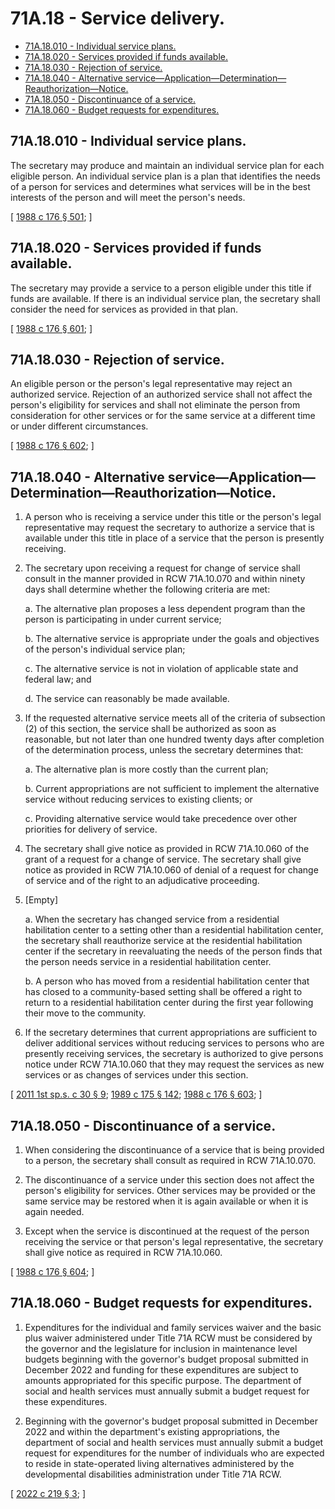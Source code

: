 # 71A.18 - Service delivery.
* [71A.18.010 - Individual service plans.](#71a18010---individual-service-plans)
* [71A.18.020 - Services provided if funds available.](#71a18020---services-provided-if-funds-available)
* [71A.18.030 - Rejection of service.](#71a18030---rejection-of-service)
* [71A.18.040 - Alternative service—Application—Determination—Reauthorization—Notice.](#71a18040---alternative-serviceapplicationdeterminationreauthorizationnotice)
* [71A.18.050 - Discontinuance of a service.](#71a18050---discontinuance-of-a-service)
* [71A.18.060 - Budget requests for expenditures.](#71a18060---budget-requests-for-expenditures)
## 71A.18.010 - Individual service plans.
The secretary may produce and maintain an individual service plan for each eligible person. An individual service plan is a plan that identifies the needs of a person for services and determines what services will be in the best interests of the person and will meet the person's needs.

\[ [1988 c 176 § 501](https://leg.wa.gov/CodeReviser/documents/sessionlaw/1988c176.pdf?cite=1988%20c%20176%20§%20501); \]

## 71A.18.020 - Services provided if funds available.
The secretary may provide a service to a person eligible under this title if funds are available. If there is an individual service plan, the secretary shall consider the need for services as provided in that plan.

\[ [1988 c 176 § 601](https://leg.wa.gov/CodeReviser/documents/sessionlaw/1988c176.pdf?cite=1988%20c%20176%20§%20601); \]

## 71A.18.030 - Rejection of service.
An eligible person or the person's legal representative may reject an authorized service. Rejection of an authorized service shall not affect the person's eligibility for services and shall not eliminate the person from consideration for other services or for the same service at a different time or under different circumstances.

\[ [1988 c 176 § 602](https://leg.wa.gov/CodeReviser/documents/sessionlaw/1988c176.pdf?cite=1988%20c%20176%20§%20602); \]

## 71A.18.040 - Alternative service—Application—Determination—Reauthorization—Notice.
1. A person who is receiving a service under this title or the person's legal representative may request the secretary to authorize a service that is available under this title in place of a service that the person is presently receiving.

2. The secretary upon receiving a request for change of service shall consult in the manner provided in RCW 71A.10.070 and within ninety days shall determine whether the following criteria are met:

   a. The alternative plan proposes a less dependent program than the person is participating in under current service;

   b. The alternative service is appropriate under the goals and objectives of the person's individual service plan;

   c. The alternative service is not in violation of applicable state and federal law; and

   d. The service can reasonably be made available.

3. If the requested alternative service meets all of the criteria of subsection (2) of this section, the service shall be authorized as soon as reasonable, but not later than one hundred twenty days after completion of the determination process, unless the secretary determines that:

   a. The alternative plan is more costly than the current plan;

   b. Current appropriations are not sufficient to implement the alternative service without reducing services to existing clients; or

   c. Providing alternative service would take precedence over other priorities for delivery of service.

4. The secretary shall give notice as provided in RCW 71A.10.060 of the grant of a request for a change of service. The secretary shall give notice as provided in RCW 71A.10.060 of denial of a request for change of service and of the right to an adjudicative proceeding.

5. [Empty]

   a. When the secretary has changed service from a residential habilitation center to a setting other than a residential habilitation center, the secretary shall reauthorize service at the residential habilitation center if the secretary in reevaluating the needs of the person finds that the person needs service in a residential habilitation center.

   b. A person who has moved from a residential habilitation center that has closed to a community-based setting shall be offered a right to return to a residential habilitation center during the first year following their move to the community.

6. If the secretary determines that current appropriations are sufficient to deliver additional services without reducing services to persons who are presently receiving services, the secretary is authorized to give persons notice under RCW 71A.10.060 that they may request the services as new services or as changes of services under this section.

\[ [2011 1st sp.s. c 30 § 9](https://lawfilesext.leg.wa.gov/biennium/2011-12/Pdf/Bills/Session%20Laws/Senate/5459-S2.SL.pdf?cite=2011%201st%20sp.s.%20c%2030%20§%209); [1989 c 175 § 142](https://leg.wa.gov/CodeReviser/documents/sessionlaw/1989c175.pdf?cite=1989%20c%20175%20§%20142); [1988 c 176 § 603](https://leg.wa.gov/CodeReviser/documents/sessionlaw/1988c176.pdf?cite=1988%20c%20176%20§%20603); \]

## 71A.18.050 - Discontinuance of a service.
1. When considering the discontinuance of a service that is being provided to a person, the secretary shall consult as required in RCW 71A.10.070.

2. The discontinuance of a service under this section does not affect the person's eligibility for services. Other services may be provided or the same service may be restored when it is again available or when it is again needed.

3. Except when the service is discontinued at the request of the person receiving the service or that person's legal representative, the secretary shall give notice as required in RCW 71A.10.060.

\[ [1988 c 176 § 604](https://leg.wa.gov/CodeReviser/documents/sessionlaw/1988c176.pdf?cite=1988%20c%20176%20§%20604); \]

## 71A.18.060 - Budget requests for expenditures.
1. Expenditures for the individual and family services waiver and the basic plus waiver administered under Title 71A RCW must be considered by the governor and the legislature for inclusion in maintenance level budgets beginning with the governor's budget proposal submitted in December 2022 and funding for these expenditures are subject to amounts appropriated for this specific purpose. The department of social and health services must annually submit a budget request for these expenditures.

2. Beginning with the governor's budget proposal submitted in December 2022 and within the department's existing appropriations, the department of social and health services must annually submit a budget request for expenditures for the number of individuals who are expected to reside in state-operated living alternatives administered by the developmental disabilities administration under Title 71A RCW.

\[ [2022 c 219 § 3](https://lawfilesext.leg.wa.gov/biennium/2021-22/Pdf/Bills/Session%20Laws/Senate/5268-S.SL.pdf?cite=2022%20c%20219%20§%203); \]


